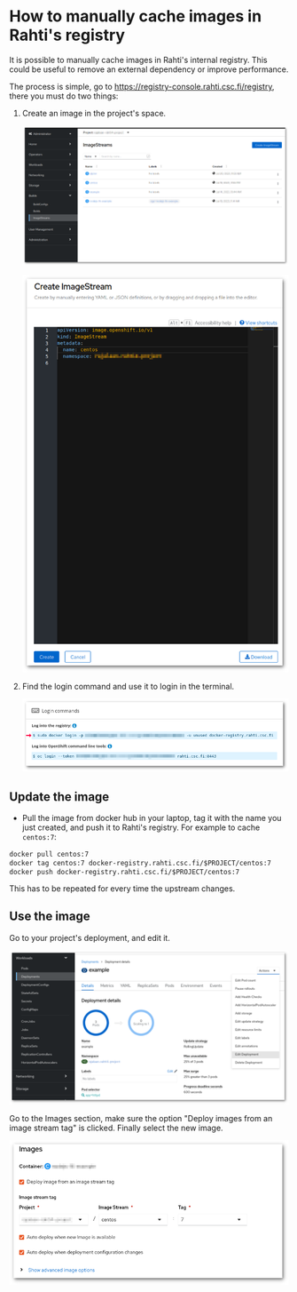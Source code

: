 # How to manually cache images in Rahti's registry

It is possible to manually cache images in Rahti's internal registry. This could be useful to remove
an external dependency or improve performance.

The process is simple, go to <https://registry-console.rahti.csc.fi/registry>, there you must do two
things:

1. Create an image in the project's space.

    ![Create Image](../../img/create_image.png)

    ![Create Image II](../../img/create_image2.png)

1. Find the login command and use it to login in the terminal.

    ![Login command](../../img/login_registry.png)

## Update the image

* Pull the image from docker hub in your laptop, tag it with the name you just created, and push it
to Rahti's registry. For example to cache `centos:7`:

```
docker pull centos:7
docker tag centos:7 docker-registry.rahti.csc.fi/$PROJECT/centos:7
docker push docker-registry.rahti.csc.fi/$PROJECT/centos:7
```

This has to be repeated for every time the upstream changes.

## Use the image

Go to your project's deployment, and edit it.

![Edit deployment](../../img/edit_deployment.png)

Go to the Images section, make sure the option "Deploy images from an image stream tag" is clicked.
Finally select the new image.

![Use cached image](../../img/use_cached_image.png)
